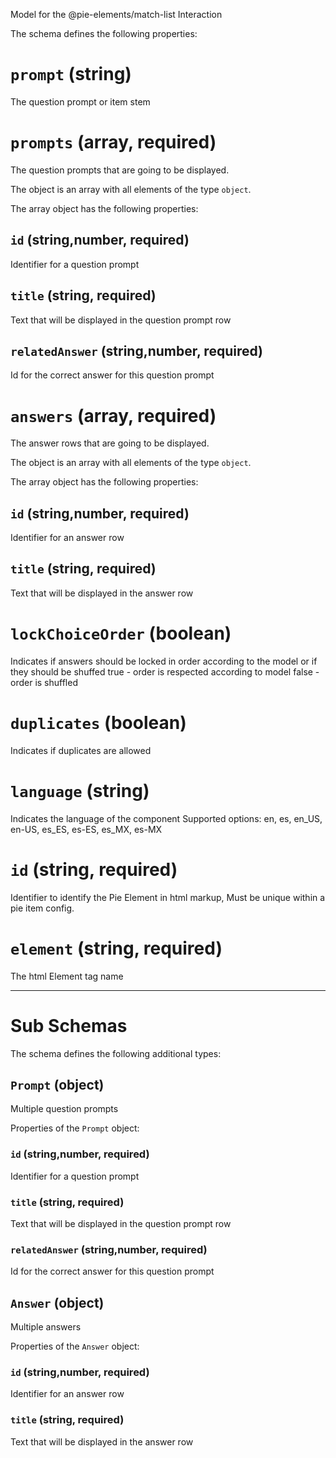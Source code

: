 Model for the @pie-elements/match-list Interaction

The schema defines the following properties:

# `prompt` (string)

The question prompt or item stem

# `prompts` (array, required)

The question prompts that are going to be displayed.

The object is an array with all elements of the type `object`.

The array object has the following properties:

## `id` (string,number, required)

Identifier for a question prompt

## `title` (string, required)

Text that will be displayed in the question prompt row

## `relatedAnswer` (string,number, required)

Id for the correct answer for this question prompt

# `answers` (array, required)

The answer rows that are going to be displayed.

The object is an array with all elements of the type `object`.

The array object has the following properties:

## `id` (string,number, required)

Identifier for an answer row

## `title` (string, required)

Text that will be displayed in the answer row

# `lockChoiceOrder` (boolean)

Indicates if answers should be locked in order according to the model or if they should be shuffed
true - order is respected according to model
false - order is shuffled

# `duplicates` (boolean)

Indicates if duplicates are allowed

# `language` (string)

Indicates the language of the component
Supported options: en, es, en_US, en-US, es_ES, es-ES, es_MX, es-MX

# `id` (string, required)

Identifier to identify the Pie Element in html markup, Must be unique within a pie item config.

# `element` (string, required)

The html Element tag name

---

# Sub Schemas

The schema defines the following additional types:

## `Prompt` (object)

Multiple question prompts

Properties of the `Prompt` object:

### `id` (string,number, required)

Identifier for a question prompt

### `title` (string, required)

Text that will be displayed in the question prompt row

### `relatedAnswer` (string,number, required)

Id for the correct answer for this question prompt

## `Answer` (object)

Multiple answers

Properties of the `Answer` object:

### `id` (string,number, required)

Identifier for an answer row

### `title` (string, required)

Text that will be displayed in the answer row